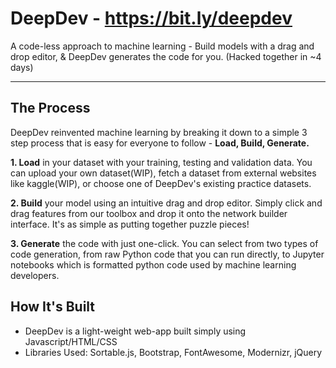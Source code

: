 
# DeepDev - <https://bit.ly/deepdev>
A code-less approach to machine learning - Build models with a drag and drop editor, &amp; DeepDev generates the code for you. (Hacked together in ~4 days)


---

## The Process
DeepDev reinvented machine learning by breaking it down to a simple 3 step process that is easy for everyone to follow -  **Load, Build, Generate.**

**1. Load** in your dataset with your training, testing and validation data. You can upload your own dataset(WIP), fetch a dataset from external websites like kaggle(WIP), or choose one of DeepDev's existing practice datasets.

**2. Build** your model using an intuitive drag and drop editor. Simply click and drag features from our toolbox and drop it onto the network builder interface. It's as simple as putting together puzzle pieces!

**3. Generate** the code with just one-click. You can select from two types of code generation, from raw Python code that you can run directly, to Jupyter notebooks which is formatted python code used by machine learning developers.

 
## How It's Built

 - DeepDev is a light-weight web-app built simply using Javascript/HTML/CSS
 - Libraries Used: Sortable.js, Bootstrap, FontAwesome, Modernizr, jQuery
